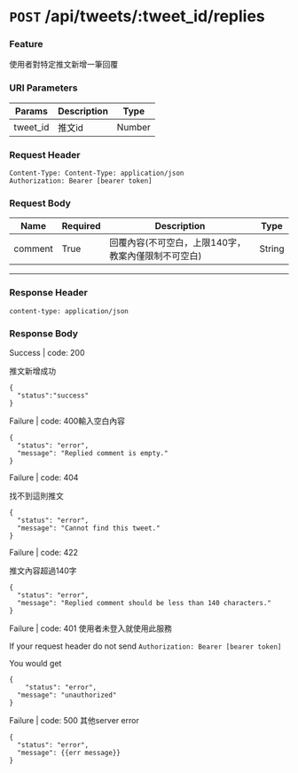 # `POST` /api/tweets/:tweet_id/replies

### Feature

使用者對特定推文新增一筆回覆

### URI Parameters

| Params | Description | Type |
| --- | --- | --- |
| tweet_id | 推文id | Number |

### Request Header

```
Content-Type: Content-Type: application/json
Authorization: Bearer [bearer token]
```

### Request Body

| Name | Required | Description | Type |
| --- | --- | --- | --- |
| comment | True | 回覆內容(不可空白，上限140字，教案內僅限制不可空白) | String |
 

---

### Response Header

```
content-type: application/json
```

### Response Body

Success | code: 200

推文新增成功

```
{
  "status":"success"
}
```

Failure | code: 400輸入空白內容

```
{
  "status": "error",
  "message": "Replied comment is empty."
}
```

Failure | code: 404

找不到這則推文

```
{
  "status": "error",
  "message": "Cannot find this tweet."
}
```

Failure | code: 422 

推文內容超過140字

```
{
  "status": "error",
  "message": "Replied comment should be less than 140 characters."
}
```

Failure | code: 401 使用者未登入就使用此服務

If your request header do not send
`Authorization: Bearer [bearer token]`

You would get

```
{
	"status": "error",
  "message": "unauthorized"
}
```

Failure | code: 500 其他server error

```
{
  "status": "error",
  "message": {{err message}}
}
```